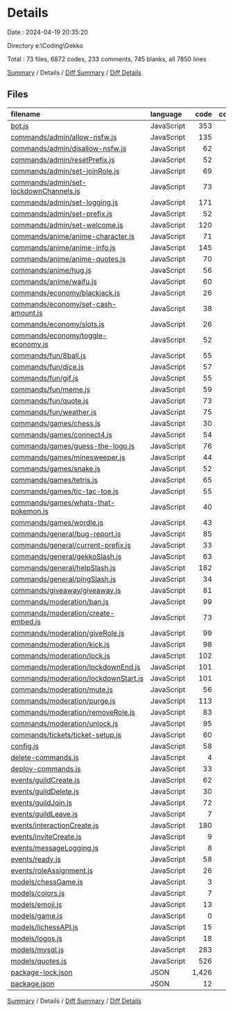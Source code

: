 # Details

Date : 2024-04-19 20:35:20

Directory e:\\Coding\\Gekko

Total : 73 files,  6872 codes, 233 comments, 745 blanks, all 7850 lines

[Summary](results.md) / Details / [Diff Summary](diff.md) / [Diff Details](diff-details.md)

## Files
| filename | language | code | comment | blank | total |
| :--- | :--- | ---: | ---: | ---: | ---: |
| [bot.js](/bot.js) | JavaScript | 353 | 9 | 67 | 429 |
| [commands/admin/allow-nsfw.js](/commands/admin/allow-nsfw.js) | JavaScript | 135 | 0 | 27 | 162 |
| [commands/admin/disallow-nsfw.js](/commands/admin/disallow-nsfw.js) | JavaScript | 62 | 0 | 5 | 67 |
| [commands/admin/resetPrefix.js](/commands/admin/resetPrefix.js) | JavaScript | 52 | 0 | 7 | 59 |
| [commands/admin/set-joinRole.js](/commands/admin/set-joinRole.js) | JavaScript | 69 | 0 | 10 | 79 |
| [commands/admin/set-lockdownChannels.js](/commands/admin/set-lockdownChannels.js) | JavaScript | 73 | 0 | 12 | 85 |
| [commands/admin/set-logging.js](/commands/admin/set-logging.js) | JavaScript | 171 | 0 | 29 | 200 |
| [commands/admin/set-prefix.js](/commands/admin/set-prefix.js) | JavaScript | 52 | 0 | 7 | 59 |
| [commands/admin/set-welcome.js](/commands/admin/set-welcome.js) | JavaScript | 120 | 5 | 23 | 148 |
| [commands/anime/anime-character.js](/commands/anime/anime-character.js) | JavaScript | 71 | 0 | 8 | 79 |
| [commands/anime/anime-info.js](/commands/anime/anime-info.js) | JavaScript | 145 | 0 | 13 | 158 |
| [commands/anime/anime-quotes.js](/commands/anime/anime-quotes.js) | JavaScript | 70 | 0 | 8 | 78 |
| [commands/anime/hug.js](/commands/anime/hug.js) | JavaScript | 56 | 0 | 6 | 62 |
| [commands/anime/waifu.js](/commands/anime/waifu.js) | JavaScript | 60 | 0 | 15 | 75 |
| [commands/economy/blackjack.js](/commands/economy/blackjack.js) | JavaScript | 26 | 0 | 2 | 28 |
| [commands/economy/set-cash-amount.js](/commands/economy/set-cash-amount.js) | JavaScript | 38 | 0 | 7 | 45 |
| [commands/economy/slots.js](/commands/economy/slots.js) | JavaScript | 26 | 0 | 2 | 28 |
| [commands/economy/toggle-economy.js](/commands/economy/toggle-economy.js) | JavaScript | 52 | 0 | 12 | 64 |
| [commands/fun/8ball.js](/commands/fun/8ball.js) | JavaScript | 55 | 0 | 6 | 61 |
| [commands/fun/dice.js](/commands/fun/dice.js) | JavaScript | 57 | 0 | 7 | 64 |
| [commands/fun/gif.js](/commands/fun/gif.js) | JavaScript | 55 | 0 | 9 | 64 |
| [commands/fun/meme.js](/commands/fun/meme.js) | JavaScript | 59 | 0 | 10 | 69 |
| [commands/fun/quote.js](/commands/fun/quote.js) | JavaScript | 73 | 0 | 8 | 81 |
| [commands/fun/weather.js](/commands/fun/weather.js) | JavaScript | 75 | 0 | 13 | 88 |
| [commands/games/chess.js](/commands/games/chess.js) | JavaScript | 30 | 1 | 5 | 36 |
| [commands/games/connect4.js](/commands/games/connect4.js) | JavaScript | 54 | 0 | 4 | 58 |
| [commands/games/guess-the-logo.js](/commands/games/guess-the-logo.js) | JavaScript | 76 | 0 | 10 | 86 |
| [commands/games/minesweeper.js](/commands/games/minesweeper.js) | JavaScript | 44 | 0 | 4 | 48 |
| [commands/games/snake.js](/commands/games/snake.js) | JavaScript | 52 | 0 | 4 | 56 |
| [commands/games/tetris.js](/commands/games/tetris.js) | JavaScript | 65 | 2 | 14 | 81 |
| [commands/games/tic-tac-toe.js](/commands/games/tic-tac-toe.js) | JavaScript | 55 | 0 | 4 | 59 |
| [commands/games/whats-that-pokemon.js](/commands/games/whats-that-pokemon.js) | JavaScript | 40 | 0 | 5 | 45 |
| [commands/games/wordle.js](/commands/games/wordle.js) | JavaScript | 43 | 0 | 4 | 47 |
| [commands/general/bug-report.js](/commands/general/bug-report.js) | JavaScript | 85 | 0 | 12 | 97 |
| [commands/general/current-prefix.js](/commands/general/current-prefix.js) | JavaScript | 33 | 0 | 5 | 38 |
| [commands/general/gekkoSlash.js](/commands/general/gekkoSlash.js) | JavaScript | 63 | 0 | 9 | 72 |
| [commands/general/helpSlash.js](/commands/general/helpSlash.js) | JavaScript | 182 | 0 | 24 | 206 |
| [commands/general/pingSlash.js](/commands/general/pingSlash.js) | JavaScript | 34 | 0 | 3 | 37 |
| [commands/giveaway/giveaway.js](/commands/giveaway/giveaway.js) | JavaScript | 81 | 0 | 15 | 96 |
| [commands/moderation/ban.js](/commands/moderation/ban.js) | JavaScript | 99 | 0 | 10 | 109 |
| [commands/moderation/create-embed.js](/commands/moderation/create-embed.js) | JavaScript | 73 | 0 | 8 | 81 |
| [commands/moderation/giveRole.js](/commands/moderation/giveRole.js) | JavaScript | 99 | 0 | 13 | 112 |
| [commands/moderation/kick.js](/commands/moderation/kick.js) | JavaScript | 98 | 0 | 13 | 111 |
| [commands/moderation/lock.js](/commands/moderation/lock.js) | JavaScript | 102 | 0 | 11 | 113 |
| [commands/moderation/lockdownEnd.js](/commands/moderation/lockdownEnd.js) | JavaScript | 101 | 0 | 12 | 113 |
| [commands/moderation/lockdownStart.js](/commands/moderation/lockdownStart.js) | JavaScript | 101 | 0 | 14 | 115 |
| [commands/moderation/mute.js](/commands/moderation/mute.js) | JavaScript | 56 | 40 | 15 | 111 |
| [commands/moderation/purge.js](/commands/moderation/purge.js) | JavaScript | 113 | 0 | 12 | 125 |
| [commands/moderation/removeRole.js](/commands/moderation/removeRole.js) | JavaScript | 83 | 0 | 10 | 93 |
| [commands/moderation/unlock.js](/commands/moderation/unlock.js) | JavaScript | 95 | 0 | 11 | 106 |
| [commands/tickets/ticket-setup.js](/commands/tickets/ticket-setup.js) | JavaScript | 60 | 0 | 12 | 72 |
| [config.js](/config.js) | JavaScript | 58 | 0 | 7 | 65 |
| [delete-commands.js](/delete-commands.js) | JavaScript | 4 | 3 | 3 | 10 |
| [deploy-commands.js](/deploy-commands.js) | JavaScript | 33 | 3 | 10 | 46 |
| [events/guildCreate.js](/events/guildCreate.js) | JavaScript | 62 | 0 | 8 | 70 |
| [events/guildDelete.js](/events/guildDelete.js) | JavaScript | 30 | 0 | 5 | 35 |
| [events/guildJoin.js](/events/guildJoin.js) | JavaScript | 72 | 5 | 16 | 93 |
| [events/guildLeave.js](/events/guildLeave.js) | JavaScript | 7 | 0 | 2 | 9 |
| [events/interactionCreate.js](/events/interactionCreate.js) | JavaScript | 180 | 1 | 39 | 220 |
| [events/inviteCreate.js](/events/inviteCreate.js) | JavaScript | 9 | 0 | 2 | 11 |
| [events/messageLogging.js](/events/messageLogging.js) | JavaScript | 8 | 0 | 1 | 9 |
| [events/ready.js](/events/ready.js) | JavaScript | 58 | 0 | 9 | 67 |
| [events/roleAssignment.js](/events/roleAssignment.js) | JavaScript | 26 | 0 | 4 | 30 |
| [models/chessGame.js](/models/chessGame.js) | JavaScript | 3 | 0 | 1 | 4 |
| [models/colors.js](/models/colors.js) | JavaScript | 7 | 1 | 0 | 8 |
| [models/emoji.js](/models/emoji.js) | JavaScript | 13 | 0 | 0 | 13 |
| [models/game.js](/models/game.js) | JavaScript | 0 | 0 | 1 | 1 |
| [models/lichessAPI.js](/models/lichessAPI.js) | JavaScript | 15 | 0 | 3 | 18 |
| [models/logos.js](/models/logos.js) | JavaScript | 18 | 0 | 0 | 18 |
| [models/mysql.js](/models/mysql.js) | JavaScript | 283 | 163 | 51 | 497 |
| [models/quotes.js](/models/quotes.js) | JavaScript | 526 | 0 | 5 | 531 |
| [package-lock.json](/package-lock.json) | JSON | 1,426 | 0 | 1 | 1,427 |
| [package.json](/package.json) | JSON | 12 | 0 | 1 | 13 |

[Summary](results.md) / Details / [Diff Summary](diff.md) / [Diff Details](diff-details.md)